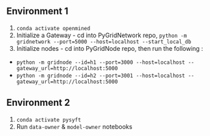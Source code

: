 ## Environment 1
1. `conda activate openmined`
2. Initialize a Gateway - cd into PyGridNetwork repo, `python -m gridnetwork --port=5000 --host=localhost --start_local_db`
3. Initialize nodes - cd into PyGridNode repo, then run the following :
- `python -m gridnode --id=h1 --port=3000 --host=localhost --gateway_url=http://localhost:5000`
- `python -m gridnode --id=h2 --port=3001 --host=localhost --gateway_url=http://localhost:5000`

## Environment 2
1. `conda activate pysyft`
2. Run `data-owner` & `model-owner` notebooks
